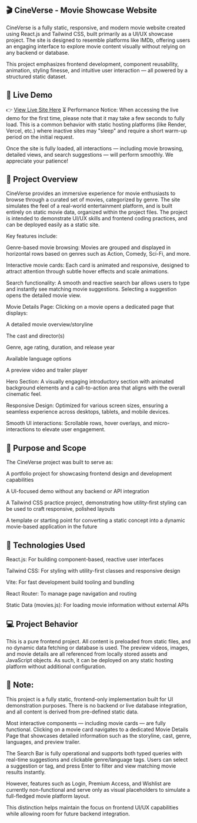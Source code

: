 ## 🎬 CineVerse - Movie Showcase Website

CineVerse is a fully static, responsive, and modern movie website created using React.js and Tailwind CSS, built primarily as a UI/UX showcase project. The site is designed to resemble platforms like IMDb, offering users an engaging interface to explore movie content visually without relying on any backend or database.

This project emphasizes frontend development, component reusability, animation, styling finesse, and intuitive user interaction — all powered by a structured static dataset.

## 🔗 Live Demo

👉 [View Live Site Here](https://cineverse-movie-site.onrender.com)
⏳ Performance Notice:
When accessing the live demo for the first time, please note that it may take a few seconds to fully load. This is a common behavior with static hosting platforms (like Render, Vercel, etc.) where inactive sites may "sleep" and require a short warm-up period on the initial request.

Once the site is fully loaded, all interactions — including movie browsing, detailed views, and search suggestions — will perform smoothly. We appreciate your patience!

## 📖 Project Overview
CineVerse provides an immersive experience for movie enthusiasts to browse through a curated set of movies, categorized by genre. The site simulates the feel of a real-world entertainment platform, and is built entirely on static movie data, organized within the project files. The project is intended to demonstrate UI/UX skills and frontend coding practices, and can be deployed easily as a static site.

Key features include:

Genre-based movie browsing: Movies are grouped and displayed in horizontal rows based on genres such as Action, Comedy, Sci-Fi, and more.

Interactive movie cards: Each card is animated and responsive, designed to attract attention through subtle hover effects and scale animations.

Search functionality: A smooth and reactive search bar allows users to type and instantly see matching movie suggestions. Selecting a suggestion opens the detailed movie view.

Movie Details Page: Clicking on a movie opens a dedicated page that displays:

A detailed movie overview/storyline

The cast and director(s)

Genre, age rating, duration, and release year

Available language options

A preview video and trailer player

Hero Section: A visually engaging introductory section with animated background elements and a call-to-action area that aligns with the overall cinematic feel.

Responsive Design: Optimized for various screen sizes, ensuring a seamless experience across desktops, tablets, and mobile devices.

Smooth UI interactions: Scrollable rows, hover overlays, and micro-interactions to elevate user engagement.

## 🎯 Purpose and Scope
The CineVerse project was built to serve as:

A portfolio project for showcasing frontend design and development capabilities

A UI-focused demo without any backend or API integration

A Tailwind CSS practice project, demonstrating how utility-first styling can be used to craft responsive, polished layouts

A template or starting point for converting a static concept into a dynamic movie-based application in the future

## 🧰 Technologies Used
React.js: For building component-based, reactive user interfaces

Tailwind CSS: For styling with utility-first classes and responsive design

Vite: For fast development build tooling and bundling

React Router: To manage page navigation and routing

Static Data (movies.js): For loading movie information without external APIs

## 💻 Project Behavior
This is a pure frontend project. All content is preloaded from static files, and no dynamic data fetching or database is used. The preview videos, images, and movie details are all referenced from locally stored assets and JavaScript objects. As such, it can be deployed on any static hosting platform without additional configuration.


## 🔔 Note:

This project is a fully static, frontend-only implementation built for UI demonstration purposes. There is no backend or live database integration, and all content is derived from pre-defined static data.

Most interactive components — including movie cards — are fully functional. Clicking on a movie card navigates to a dedicated Movie Details Page that showcases detailed information such as the storyline, cast, genre, languages, and preview trailer.

The Search Bar is fully operational and supports both typed queries with real-time suggestions and clickable genre/language tags. Users can select a suggestion or tag, and press Enter to filter and view matching movie results instantly.

However, features such as Login, Premium Access, and Wishlist are currently non-functional and serve only as visual placeholders to simulate a full-fledged movie platform layout.

This distinction helps maintain the focus on frontend UI/UX capabilities while allowing room for future backend integration.
